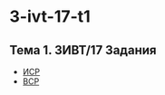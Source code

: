 # 3-ivt-17-t1
## Тема 1. 3ИВТ/17 Задания
+ [ИСР](https://github.com/ctel-prj-mng/3-ivt-17-t1-MozartArthur/blob/master/%D0%98%D0%A1%D0%A0.md)
+ [ВСР]()
